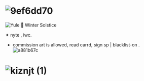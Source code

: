 # ![9ef6dd70](https://github.com/user-attachments/assets/de37a025-ba4c-4c9c-95f5-c8c8fb9c8455)

![Yule 🎄 Winter Solstice](https://github.com/user-attachments/assets/ea96839a-cc3b-4c56-9a23-c58652e53b9c)
         
✦ nyte , iwc. 
- commission art is allowed, read carrd, sign sp | blacklist-on . ![a881b67c](https://github.com/user-attachments/assets/479824a7-e6e0-4d7b-8652-737af634608d)

#     ![kiznjt (1)](https://github.com/user-attachments/assets/4dde3311-bfcf-46a3-9271-dbaf585a97d6)
